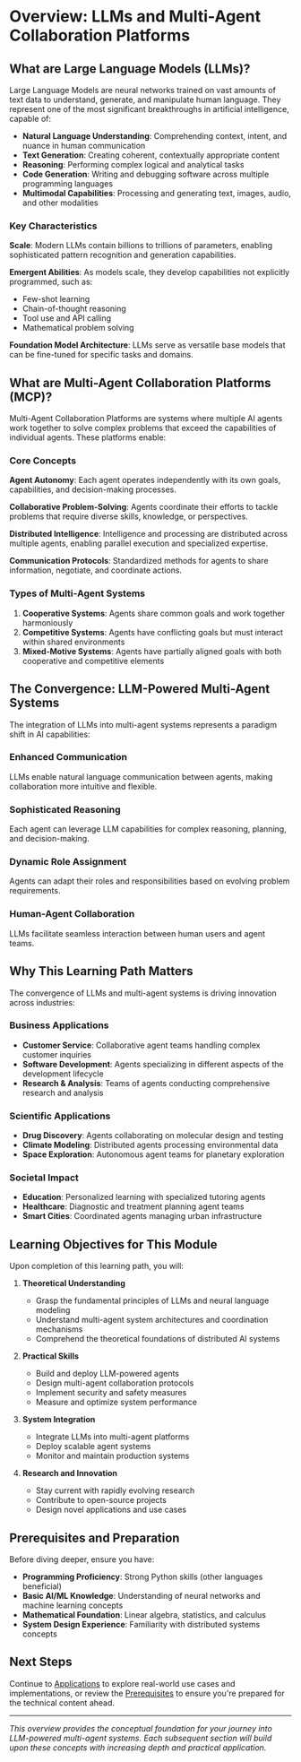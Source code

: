 # Overview: LLMs and Multi-Agent Collaboration Platforms

## What are Large Language Models (LLMs)?

Large Language Models are neural networks trained on vast amounts of text data to understand, generate, and manipulate human language. They represent one of the most significant breakthroughs in artificial intelligence, capable of:

- **Natural Language Understanding**: Comprehending context, intent, and nuance in human communication
- **Text Generation**: Creating coherent, contextually appropriate content
- **Reasoning**: Performing complex logical and analytical tasks
- **Code Generation**: Writing and debugging software across multiple programming languages
- **Multimodal Capabilities**: Processing and generating text, images, audio, and other modalities

### Key Characteristics

**Scale**: Modern LLMs contain billions to trillions of parameters, enabling sophisticated pattern recognition and generation capabilities.

**Emergent Abilities**: As models scale, they develop capabilities not explicitly programmed, such as:
- Few-shot learning
- Chain-of-thought reasoning
- Tool use and API calling
- Mathematical problem solving

**Foundation Model Architecture**: LLMs serve as versatile base models that can be fine-tuned for specific tasks and domains.

## What are Multi-Agent Collaboration Platforms (MCP)?

Multi-Agent Collaboration Platforms are systems where multiple AI agents work together to solve complex problems that exceed the capabilities of individual agents. These platforms enable:

### Core Concepts

**Agent Autonomy**: Each agent operates independently with its own goals, capabilities, and decision-making processes.

**Collaborative Problem-Solving**: Agents coordinate their efforts to tackle problems that require diverse skills, knowledge, or perspectives.

**Distributed Intelligence**: Intelligence and processing are distributed across multiple agents, enabling parallel execution and specialized expertise.

**Communication Protocols**: Standardized methods for agents to share information, negotiate, and coordinate actions.

### Types of Multi-Agent Systems

1. **Cooperative Systems**: Agents share common goals and work together harmoniously
2. **Competitive Systems**: Agents have conflicting goals but must interact within shared environments
3. **Mixed-Motive Systems**: Agents have partially aligned goals with both cooperative and competitive elements

## The Convergence: LLM-Powered Multi-Agent Systems

The integration of LLMs into multi-agent systems represents a paradigm shift in AI capabilities:

### Enhanced Communication

LLMs enable natural language communication between agents, making collaboration more intuitive and flexible.

### Sophisticated Reasoning

Each agent can leverage LLM capabilities for complex reasoning, planning, and decision-making.

### Dynamic Role Assignment

Agents can adapt their roles and responsibilities based on evolving problem requirements.

### Human-Agent Collaboration

LLMs facilitate seamless interaction between human users and agent teams.

## Why This Learning Path Matters

The convergence of LLMs and multi-agent systems is driving innovation across industries:

### Business Applications

- **Customer Service**: Collaborative agent teams handling complex customer inquiries
- **Software Development**: Agents specializing in different aspects of the development lifecycle
- **Research & Analysis**: Teams of agents conducting comprehensive research and analysis

### Scientific Applications

- **Drug Discovery**: Agents collaborating on molecular design and testing
- **Climate Modeling**: Distributed agents processing environmental data
- **Space Exploration**: Autonomous agent teams for planetary exploration

### Societal Impact

- **Education**: Personalized learning with specialized tutoring agents
- **Healthcare**: Diagnostic and treatment planning agent teams
- **Smart Cities**: Coordinated agents managing urban infrastructure

## Learning Objectives for This Module

Upon completion of this learning path, you will:

1. **Theoretical Understanding**
   - Grasp the fundamental principles of LLMs and neural language modeling
   - Understand multi-agent system architectures and coordination mechanisms
   - Comprehend the theoretical foundations of distributed AI systems

2. **Practical Skills**
   - Build and deploy LLM-powered agents
   - Design multi-agent collaboration protocols
   - Implement security and safety measures
   - Measure and optimize system performance

3. **System Integration**
   - Integrate LLMs into multi-agent platforms
   - Deploy scalable agent systems
   - Monitor and maintain production systems

4. **Research and Innovation**
   - Stay current with rapidly evolving research
   - Contribute to open-source projects
   - Design novel applications and use cases

## Prerequisites and Preparation

Before diving deeper, ensure you have:

- **Programming Proficiency**: Strong Python skills (other languages beneficial)
- **Basic AI/ML Knowledge**: Understanding of neural networks and machine learning concepts
- **Mathematical Foundation**: Linear algebra, statistics, and calculus
- **System Design Experience**: Familiarity with distributed systems concepts

## Next Steps

Continue to [Applications](applications.md) to explore real-world use cases and implementations, or review the [Prerequisites](prerequisites.md) to ensure you're prepared for the technical content ahead.

---

*This overview provides the conceptual foundation for your journey into LLM-powered multi-agent systems. Each subsequent section will build upon these concepts with increasing depth and practical application.*
